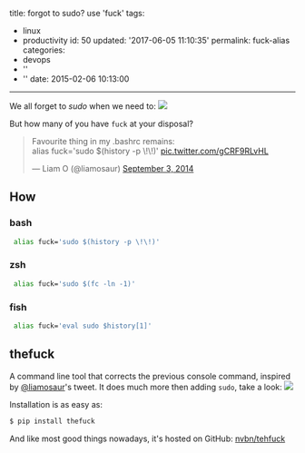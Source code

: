 title: forgot to sudo? use 'fuck'
tags:
  - linux
  - productivity
id: 50
updated: '2017-06-05 11:10:35'
permalink: fuck-alias
categories:
  - devops
  - ''
  - ''
date: 2015-02-06 10:13:00
---


We all forget to *sudo* when we need to:
![](/images/2017/05/sudo_sandwich.png)

But how many of you have `fuck` at your disposal?

<blockquote class="twitter-tweet" data-lang="en"><p lang="en" dir="ltr">Favourite thing in my .bashrc remains: <br>alias fuck=&#39;sudo $(history -p \!\!)&#39; <a href="http://t.co/gCRF9RLvHL">pic.twitter.com/gCRF9RLvHL</a></p>&mdash; Liam O (@liamosaur) <a href="https://twitter.com/liamosaur/status/506975850596536320">September 3, 2014</a></blockquote>
<script async src="//platform.twitter.com/widgets.js" charset="utf-8"></script>

## How

### bash
```bash 
 alias fuck='sudo $(history -p \!\!)'
```

### zsh  
```bash 
 alias fuck='sudo $(fc -ln -1)'
```

### fish
```bash 
 alias fuck='eval sudo $history[1]'
```

## thefuck

A command line tool that corrects the previous console command, inspired by [@liamosaur](https://twitter.com/liamosaur/)'s tweet. 
It does much more then adding `sudo`, take a look:
![](/images/2017/05/thefuck_example.gif)


Installation is as easy as:
```bash
$ pip install thefuck
```

And like most good things nowadays, it's hosted on GitHub: [nvbn/tehfuck](https://github.com/nvbn/thefuck)